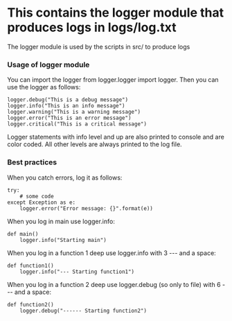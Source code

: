 # This contains the logger module that produces logs in logs/log.txt
The logger module is used by the scripts in src/ to produce logs



### Usage of logger module
You can import the logger from logger.logger import logger.
Then you can use the logger as follows:
```
logger.debug("This is a debug message")
logger.info("This is an info message")
logger.warning("This is a warning message")
logger.error("This is an error message")
logger.critical("This is a critical message")
```
Logger statements with info level and up are also printed to console and are color coded. All other levels are always printed to the log file.

### Best practices
When you catch errors, log it as follows:
```
try:
    # some code
except Exception as e:
    logger.error("Error message: {}".format(e))
```

When you log in main use logger.info:
```
def main()
    logger.info("Starting main")
```

When you log in a function 1 deep use logger.info with 3 --- and a space:
```
def function1()
    logger.info("--- Starting function1")
```

When you log in a function 2 deep use logger.debug (so only to file) with 6 --- and a space:
```
def function2()
    logger.debug("------ Starting function2")
```


